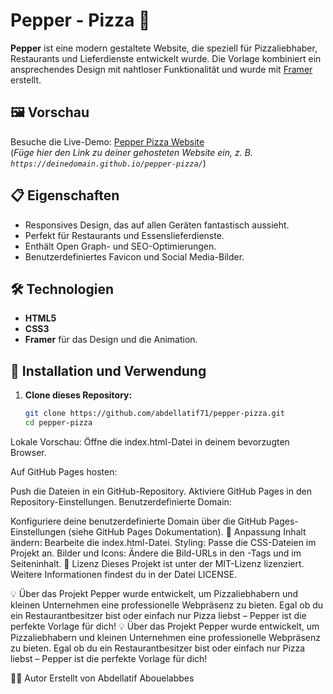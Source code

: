 # Pepper - Pizza 🍕  

**Pepper** ist eine modern gestaltete Website, die speziell für Pizzaliebhaber, Restaurants und Lieferdienste entwickelt wurde. Die Vorlage kombiniert ein ansprechendes Design mit nahtloser Funktionalität und wurde mit [Framer](https://www.framer.com/) erstellt.

## 🖼️ Vorschau  
Besuche die Live-Demo: [Pepper Pizza Website](#)  
(*Füge hier den Link zu deiner gehosteten Website ein, z. B. `https://deinedomain.github.io/pepper-pizza/`*)

## 📋 Eigenschaften  
- Responsives Design, das auf allen Geräten fantastisch aussieht.  
- Perfekt für Restaurants und Essenslieferdienste.  
- Enthält Open Graph- und SEO-Optimierungen.  
- Benutzerdefiniertes Favicon und Social Media-Bilder.  

## 🛠️ Technologien  
- **HTML5**  
- **CSS3**  
- **Framer** für das Design und die Animation.  

## 🚀 Installation und Verwendung  

1. **Clone dieses Repository:**  
   ```bash
   git clone https://github.com/abdellatif71/pepper-pizza.git
   cd pepper-pizza
Lokale Vorschau:
Öffne die index.html-Datei in deinem bevorzugten Browser.

Auf GitHub Pages hosten:

Push die Dateien in ein GitHub-Repository.
Aktiviere GitHub Pages in den Repository-Einstellungen.
Benutzerdefinierte Domain:

Konfiguriere deine benutzerdefinierte Domain über die GitHub Pages-Einstellungen (siehe GitHub Pages Dokumentation).
🌟 Anpassung
Inhalt ändern: Bearbeite die index.html-Datei.
Styling: Passe die CSS-Dateien im Projekt an.
Bilder und Icons: Ändere die Bild-URLs in den <meta>-Tags und im Seiteninhalt.
📄 Lizenz
Dieses Projekt ist unter der MIT-Lizenz lizenziert. Weitere Informationen findest du in der Datei LICENSE.

💡 Über das Projekt
Pepper wurde entwickelt, um Pizzaliebhabern und kleinen Unternehmen eine professionelle Webpräsenz zu bieten. Egal ob du ein Restaurantbesitzer bist oder einfach nur Pizza liebst – Pepper ist die perfekte Vorlage für dich!
💡 Über das Projekt
Pepper wurde entwickelt, um Pizzaliebhabern und kleinen Unternehmen eine professionelle Webpräsenz zu bieten. Egal ob du ein Restaurantbesitzer bist oder einfach nur Pizza liebst – Pepper ist die perfekte Vorlage für dich!

🧑‍💻 Autor
Erstellt von Abdellatif Abouelabbes

